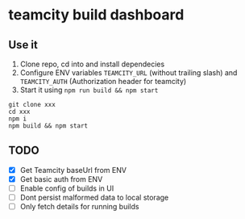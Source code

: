 # teamcity build dashboard

## Use it

1. Clone repo, cd into and install dependecies
2. Configure ENV variables `TEAMCITY_URL` (without trailing slash) and `TEAMCITY_AUTH` (Authorization header for teamcity)
3. Start it using `npm run build && npm start`

```shell
git clone xxx
cd xxx
npm i
npm build && npm start
```

## TODO

- [x] Get Teamcity baseUrl from ENV
- [x] Get basic auth from ENV
- [ ] Enable config of builds in UI
- [ ] Dont persist malformed data to local storage
- [ ] Only fetch details for running builds
